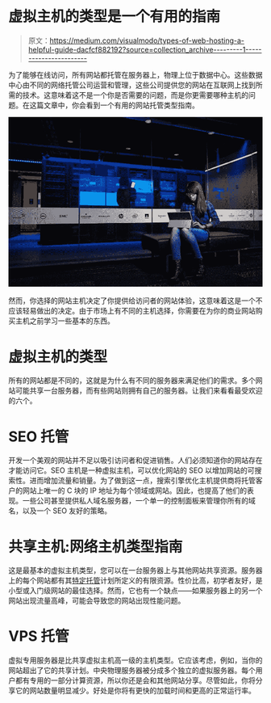 # 虚拟主机的类型是一个有用的指南

> 原文：<https://medium.com/visualmodo/types-of-web-hosting-a-helpful-guide-dacfcf882192?source=collection_archive---------1----------------------->

为了能够在线访问，所有网站都托管在服务器上，物理上位于数据中心。这些数据中心由不同的网络托管公司运营和管理，这些公司提供您的网站在互联网上找到所需的技术。这意味着这不是一个你是否需要的问题，而是你更需要哪种主机的问题。在这篇文章中，你会看到一个有用的网站托管类型指南。

![](img/dac3561f72dc1d01354ebd6891c6dbac.png)

然而，你选择的网站主机决定了你提供给访问者的网站体验，这意味着这是一个不应该轻易做出的决定。由于市场上有不同的主机选择，你需要在为你的商业网站购买主机之前学习一些基本的东西。

# 虚拟主机的类型

所有的网站都是不同的，这就是为什么有不同的服务器来满足他们的需求。多个网站可能共享一台服务器，而有些网站则拥有自己的服务器。让我们来看看最受欢迎的六个。

# SEO 托管

开发一个美观的网站并不足以吸引访问者和促进销售。人们必须知道你的网站存在才能访问它。SEO 主机是一种虚拟主机，可以优化网站的 SEO 以增加网站的可搜索性。进而增加流量和销量。为了做到这一点，搜索引擎优化主机提供商将托管客户的网站上唯一的 C 块的 IP 地址为每个领域或网站。因此，也提高了他们的表现。一些公司甚至提供私人域名服务器，一个单一的控制面板来管理你所有的域名，以及一个 SEO 友好的策略。

# 共享主机:网络主机类型指南

这是最基本的虚拟主机类型，您可以在一台服务器上与其他网站共享资源。服务器上的每个网站都有其[特定托管](https://visualmodo.com/a-guide-to-find-the-best-web-hosting-service/)计划所定义的有限资源。性价比高，初学者友好，是小型或入门级网站的最佳选择。然而，它也有一个缺点——如果服务器上的另一个网站出现流量高峰，可能会导致您的网站出现性能问题。

# VPS 托管

虚拟专用服务器是比共享虚拟主机高一级的主机类型。它应该考虑，例如，当你的网站超出了它的共享计划。中央物理服务器被分成多个独立的虚拟服务器。每个用户都有专用的一部分计算资源，所以你还是会和其他网站分享。尽管如此，你将分享它的网站数量明显减少。好处是你将有更快的加载时间和更高的正常运行率。